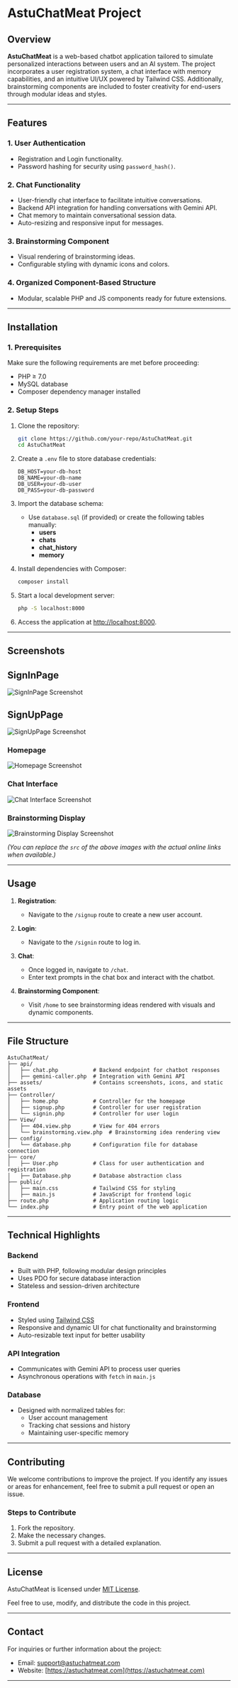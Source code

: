 # AstuChatMeat Project

## Overview

**AstuChatMeat** is a web-based chatbot application tailored to simulate personalized interactions between users and an AI system. The project incorporates a user registration system, a chat interface with memory capabilities, and an intuitive UI/UX powered by Tailwind CSS. Additionally, brainstorming components are included to foster creativity for end-users through modular ideas and styles.

---

## Features

### 1. User Authentication
- Registration and Login functionality.
- Password hashing for security using `password_hash()`.

### 2. Chat Functionality
- User-friendly chat interface to facilitate intuitive conversations.
- Backend API integration for handling conversations with Gemini API.
- Chat memory to maintain conversational session data.
- Auto-resizing and responsive input for messages.

### 3. Brainstorming Component
- Visual rendering of brainstorming ideas.
- Configurable styling with dynamic icons and colors.

### 4. Organized Component-Based Structure
- Modular, scalable PHP and JS components ready for future extensions.

---

## Installation

### 1. Prerequisites
Make sure the following requirements are met before proceeding:
- PHP ≥ 7.0
- MySQL database
- Composer dependency manager installed

### 2. Setup Steps
1. Clone the repository:
   ```bash
   git clone https://github.com/your-repo/AstuChatMeat.git
   cd AstuChatMeat
   ```
2. Create a `.env` file to store database credentials:
   ```plaintext
   DB_HOST=your-db-host
   DB_NAME=your-db-name
   DB_USER=your-db-user
   DB_PASS=your-db-password
   ```
3. Import the database schema:
    - Use `database.sql` (if provided) or create the following tables manually:
        - **users**
        - **chats**
        - **chat_history**
        - **memory**

4. Install dependencies with Composer:
   ```bash
   composer install
   ```

5. Start a local development server:
   ```bash
   php -S localhost:8000
   ```
6. Access the application at [http://localhost:8000](http://localhost:8000).

---

## Screenshots

## SignInPage
![SignInPage Screenshot](https://github.com/Mohammed-App-creater/Web-Projects/blob/master/assets/signIn.png)

## SignUpPage
![SignUpPage Screenshot](http://github.com/Mohammed-App-creater/Web-Projects/blob/master/assets/signUp.png)

### Homepage
![Homepage Screenshot](https://github.com/Mohammed-App-creater/Web-Projects/blob/Mohammed/assets/home.png)

### Chat Interface
![Chat Interface Screenshot](https://github.com/Mohammed-App-creater/Web-Projects/blob/Mohammed/assets/sideBar.png)

### Brainstorming Display
![Brainstorming Display Screenshot](assets/screenshot-brainstorming.png)

*(You can replace the `src` of the above images with the actual online links when available.)*

---

## Usage

1. **Registration**:
    - Navigate to the `/signup` route to create a new user account.

2. **Login**:
    - Navigate to the `/signin` route to log in.

3. **Chat**:
    - Once logged in, navigate to `/chat`.
    - Enter text prompts in the chat box and interact with the chatbot.

4. **Brainstorming Component**:
    - Visit `/home` to see brainstorming ideas rendered with visuals and dynamic components.

---

## File Structure

```plaintext
AstuChatMeat/
├── api/
│   ├── chat.php           # Backend endpoint for chatbot responses
│   ├── gemini-caller.php  # Integration with Gemini API
├── assets/                # Contains screenshots, icons, and static assets
├── Controller/
│   ├── home.php           # Controller for the homepage
│   ├── signup.php         # Controller for user registration
│   └── signin.php         # Controller for user login
├── View/
│   ├── 404.view.php       # View for 404 errors
│   └── brainstorming.view.php  # Brainstorming idea rendering view
├── config/
│   └── database.php       # Configuration file for database connection
├── core/
│   ├── User.php           # Class for user authentication and registration
│   ├── Database.php       # Database abstraction class
├── public/
│   ├── main.css           # Tailwind CSS for styling
│   ├── main.js            # JavaScript for frontend logic
├── route.php              # Application routing logic
└── index.php              # Entry point of the web application
```

---

## Technical Highlights

### Backend
- Built with PHP, following modular design principles
- Uses PDO for secure database interaction
- Stateless and session-driven architecture

### Frontend
- Styled using [Tailwind CSS](https://tailwindcss.com)
- Responsive and dynamic UI for chat functionality and brainstorming
- Auto-resizable text input for better usability

### API Integration
- Communicates with Gemini API to process user queries
- Asynchronous operations with `fetch` in `main.js`

### Database
- Designed with normalized tables for:
    - User account management
    - Tracking chat sessions and history
    - Maintaining user-specific memory

---

## Contributing

We welcome contributions to improve the project. If you identify any issues or areas for enhancement, feel free to submit a pull request or open an issue.

### Steps to Contribute
1. Fork the repository.
2. Make the necessary changes.
3. Submit a pull request with a detailed explanation.

---

## License

AstuChatMeat is licensed under [MIT License](https://opensource.org/licenses/MIT).

Feel free to use, modify, and distribute the code in this project.

---

## Contact

For inquiries or further information about the project:
- Email: [support@astuchatmeat.com](mailto:support@astuchatmeat.com)
- Website: [https://astuchatmeat.com](https://astuchatmeat.com)

---

